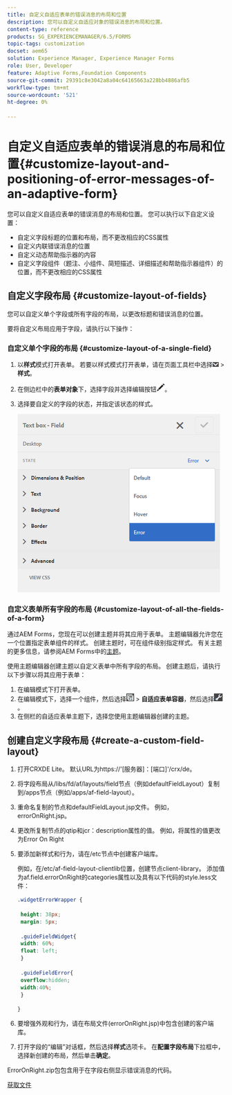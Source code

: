 ```yaml
---
title: 自定义自适应表单的错误消息的布局和位置
description: 您可以自定义自适应对象的错误消息的布局和位置。
content-type: reference
products: SG_EXPERIENCEMANAGER/6.5/FORMS
topic-tags: customization
docset: aem65
solution: Experience Manager, Experience Manager Forms
role: User, Developer
feature: Adaptive Forms,Foundation Components
source-git-commit: 29391c8e3042a8a04c64165663a228bb4886afb5
workflow-type: tm+mt
source-wordcount: '521'
ht-degree: 0%

---
```


# 自定义自适应表单的错误消息的布局和位置{#customize-layout-and-positioning-of-error-messages-of-an-adaptive-form}

您可以自定义自适应表单的错误消息的布局和位置。 您可以执行以下自定义设置：

* 自定义字段标题的位置和布局，而不更改相应的CSS属性
* 自定义内联错误消息的位置
* 自定义动态帮助指示器的内容
* 自定义字段组件（题注、小组件、简短描述、详细描述和帮助指示器组件）的位置，而不更改相应的CSS属性

## 自定义字段布局 {#customize-layout-of-fields}

您可以自定义单个字段或所有字段的布局，以更改标题和错误消息的位置。

要将自定义布局应用于字段，请执行以下操作：

### 自定义单个字段的布局 {#customize-layout-of-a-single-field}

1. 以&#x200B;**样式**&#x200B;模式打开表单。 若要以样式模式打开表单，请在页面工具栏中选择![画布下拉列表](assets/canvas-drop-down.png) > **样式**。
1. 在侧边栏中的&#x200B;**表单对象**&#x200B;下，选择字段并选择编辑按钮![edit-button](assets/edit-button.png)。
1. 选择要自定义的字段的状态，并指定该状态的样式。

   ![指定字段的内联样式](assets/edit-error-state.png)

### 自定义表单所有字段的布局 {#customize-layout-of-all-the-fields-of-a-form}

通过AEM Forms，您现在可以创建主题并将其应用于表单。 主题编辑器允许您在一个位置指定表单组件的样式。 创建主题时，可在组件级别指定样式。 有关主题的更多信息，请参阅AEM Forms中的[主题](../../forms/using/themes.md)。

使用主题编辑器创建主题以自定义表单中所有字段的布局。 创建主题后，请执行以下步骤以将其应用于表单：

1. 在编辑模式下打开表单。
1. 在编辑模式下，选择一个组件，然后选择![字段级](assets/field-level.png) > **自适应表单容器**，然后选择![cmppr](assets/cmppr.png)。
1. 在侧栏的自适应表单主题下，选择您使用主题编辑器创建的主题。

## 创建自定义字段布局 {#create-a-custom-field-layout}

1. 打开CRXDE Lite。 默认URL为https://&#39;[服务器]：[端口]&#39;/crx/de。
1. 将字段布局从/libs/fd/af/layouts/field节点（例如defaultFieldLayout）复制到/apps节点（例如/apps/af-field-layout）。
1. 重命名复制的节点和defaultFieldLayout.jsp文件。 例如，errorOnRight.jsp。

1. 更改所复制节点的qtip和jcr：description属性的值。 例如，将属性的值更改为Error On Right

1. 要添加新样式和行为，请在/etc节点中创建客户端库。

   例如，在/etc/af-field-layout-clientlib位置，创建节点client-library。 添加值为af.field.errorOnRight的categories属性以及具有以下代码的style.less文件：

   ```css
   .widgetErrorWrapper {
   
    height: 38px;
    margin: 5px;
   
    .guideFieldWidget{
    width: 60%;
    float: left; 
    }
   
    .guideFieldError{
    overflow:hidden;
    width:40%; 
    }
   
   }
   ```

1. 要增强外观和行为，请在布局文件(errorOnRight.jsp)中包含创建的客户端库。
1. 打开字段的“编辑”对话框，然后选择&#x200B;**样式**&#x200B;选项卡。 在&#x200B;**配置字段布局**&#x200B;下拉框中，选择新创建的布局，然后单击&#x200B;**确定**。

ErrorOnRight.zip包包含用于在字段右侧显示错误消息的代码。

[获取文件](assets/erroronright.zip)
